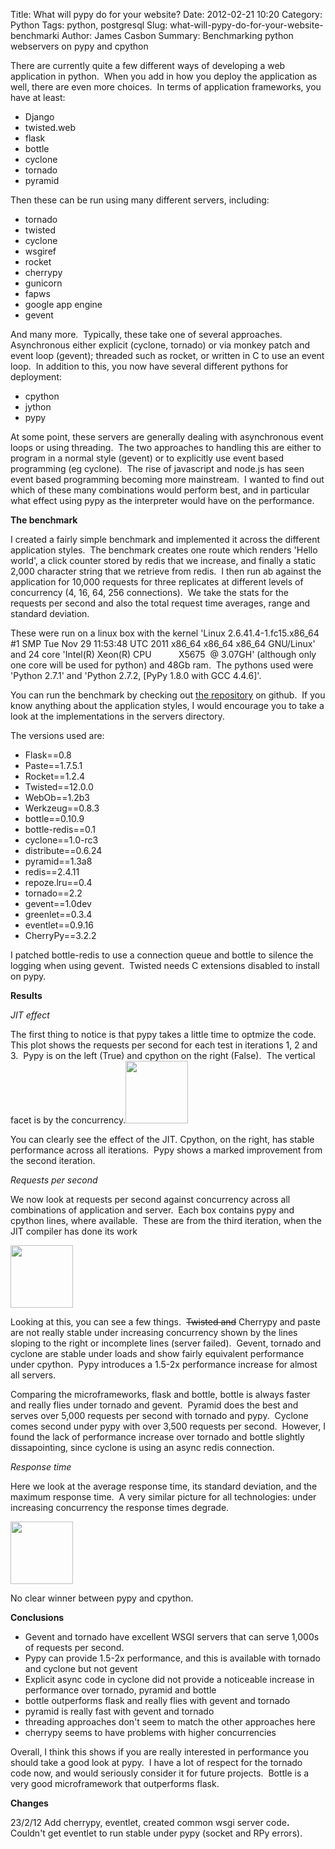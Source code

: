 Title: What will pypy do for your website?
Date: 2012-02-21 10:20
Category: Python
Tags: python, postgresql
Slug: what-will-pypy-do-for-your-website-benchmarki
Author: James Casbon
Summary: Benchmarking python webservers on pypy and cpython


<p>There are currently quite a few different ways of developing a web application in python.&nbsp; When you add in how you deploy the application as well, there are even more choices.&nbsp; In terms of application frameworks, you have at least:</p>
<ul>
<li>Django</li>
<li>twisted.web</li>
<li>flask</li>
<li>bottle</li>
<li>cyclone</li>
<li>tornado</li>
<li>pyramid</li>
</ul>
<p>Then these can be run using many different servers, including:</p>
<ul>
<li>tornado</li>
<li>twisted</li>
<li>cyclone</li>
<li>wsgiref</li>
<li>rocket</li>
<li>cherrypy</li>
<li>gunicorn</li>
<li>fapws</li>
<li>google app engine</li>
<li>gevent</li>
</ul>
<p>And many more.&nbsp; Typically, these take one of several approaches.&nbsp; Asynchronous either explicit (cyclone, tornado) or via monkey patch and event loop (gevent); threaded such as rocket, or written in C to use an event loop.&nbsp; In addition to this, you now have several different pythons for deployment:</p>
<ul>
<li>cpython </li>
<li>jython</li>
<li>pypy</li>
</ul>
<p>At some point, these servers are generally dealing with asynchronous event loops or using threading.&nbsp; The two approaches to handling this are either to program in a normal style (gevent) or to explicitly use event based programming (eg cyclone).&nbsp; The rise of javascript and node.js has seen event based programming becoming more mainstream.&nbsp; I wanted to find out which of these many combinations would perform best, and in particular what effect using pypy as the interpreter would have on the performance.</p>
<p><strong>The benchmark</strong></p>
<p>I created a fairly simple benchmark and implemented it across the different application styles.&nbsp; The benchmark creates one route which renders 'Hello world', a click counter stored by redis that we increase, and finally a static 2,000 character string that we retrieve from redis.&nbsp; I then run ab against the application for 10,000 requests for three replicates at different levels of concurrency (4, 16, 64, 256 connections).&nbsp; We take the stats for the requests per second and also the total request time averages, range and standard deviation.</p>
<p>These were run on a linux box with the kernel 'Linux 2.6.41.4-1.fc15.x86_64 #1 SMP Tue Nov 29 11:53:48 UTC 2011 x86_64 x86_64 x86_64 GNU/Linux' and 24 core 'Intel(R) Xeon(R) CPU&nbsp;&nbsp;&nbsp;&nbsp;&nbsp;&nbsp;&nbsp;&nbsp;&nbsp;&nbsp; X5675&nbsp; @ 3.07GH' (although only one core will be used for python) and 48Gb ram.&nbsp; The pythons used were 'Python 2.7.1' and 'Python 2.7.2, [PyPy 1.8.0 with GCC 4.4.6]'.</p>
<p>You can run the benchmark by checking out <a href="https://github.com/jamescasbon/pypy-web-benchmarks">the repository</a> on github.&nbsp; If you know anything about the application styles, I would encourage you to take a look at the implementations in the servers directory.</p>
<p>The versions used are:</p>
<ul>
<li>Flask==0.8</li>
<li>Paste==1.7.5.1</li>
<li>Rocket==1.2.4</li>
<li>Twisted==12.0.0</li>
<li>WebOb==1.2b3</li>
<li>Werkzeug==0.8.3</li>
<li>bottle==0.10.9</li>
<li>bottle-redis==0.1</li>
<li>cyclone==1.0-rc3</li>
<li>distribute==0.6.24</li>
<li>pyramid==1.3a8</li>
<li>redis==2.4.11</li>
<li>repoze.lru==0.4</li>
<li>tornado==2.2</li>
<li>gevent==1.0dev</li>
<li>greenlet==0.3.4</li>
<li>eventlet==0.9.16</li>
<li>CherryPy==3.2.2</li>
</ul>
<p>I patched bottle-redis to use a connection queue and bottle to silence the logging when using gevent.&nbsp; Twisted needs C extensions disabled to install on pypy.</p>
<p><strong>Results</strong></p>
<p><em>JIT effect</em></p>
<p>The first thing to notice is that pypy takes a little time to optmize the code.&nbsp; This plot shows the requests per second for each test in iterations 1, 2 and 3.&nbsp; Pypy is on the left (True) and cpython on the right (False).&nbsp; The vertical facet is by the concurrency.<img class="posterous_plugin_object posterous_plugin_object_image" src="http://getfile7.posterous.com/getfile/files.posterous.com/temp-2012-02-23/bmGaFmoDEaBqAGjrHIwctEpfeabsnHEaeutztuqpdHjdJxxiDwDDJnHzcEcz/jit-effect.png.thumb100.png?content_part=aaCDhogwbAdzqCsGmFbq" alt="" width="100" height="100" /></p>
<p>You can clearly see the effect of the JIT. Cpython, on the right, has stable performance across all iterations.&nbsp; Pypy shows a marked improvement from the second iteration.</p>
<p><em>Requests per second</em></p>
<p>We now look at requests per second against concurrency across all combinations of application and server.&nbsp; Each box contains pypy and cpython lines, where available.&nbsp; These are from the third iteration, when the JIT compiler has done its work</p>
<p><img class="posterous_plugin_object posterous_plugin_object_image" src="http://getfile3.posterous.com/getfile/files.posterous.com/temp-2012-02-23/oyJiczHyxdCdJwbgpffzzgbjoGoBizIBtauIJnotAorbFkJqDmDmhCtphBxo/rqs.png.thumb100.png?content_part=xDzhccdximrxsAdxugtb" alt="" width="100" height="100" /></p>
<p>Looking at this, you can see a few things.&nbsp; <span style="text-decoration: line-through;">Twisted and</span> Cherrypy and paste are not really stable under increasing concurrency shown by the lines sloping to the right or incomplete lines (server failed).&nbsp; Gevent, tornado and cyclone are stable under loads and show fairly equivalent performance under cpython.&nbsp; Pypy introduces a 1.5-2x performance increase for almost all servers.</p>
<p>Comparing the microframeworks, flask and bottle, bottle is always faster and really flies under tornado and gevent.&nbsp; Pyramid does the best and serves over 5,000 requests per second with tornado and pypy.&nbsp; Cyclone comes second under pypy with over 3,500 requests per second.&nbsp; However, I found the lack of performance increase over tornado and bottle slightly dissapointing, since cyclone is using an async redis connection.</p>
<p><em>Response time</em></p>
<p>Here we look at the average response time, its standard deviation, and the maximum response time.&nbsp; A very similar picture for all technologies: under increasing concurrency the response times degrade.</p>
<p><img class="posterous_plugin_object posterous_plugin_object_image" src="http://getfile2.posterous.com/getfile/files.posterous.com/temp-2012-02-23/FwsagyymsgqhcnnygqsviuvDnudBClIjHJwdhFyGpczbDADlCBlrblklzllq/time.png.thumb100.png?content_part=hBDrHrchezHukbcegIfg" alt="" width="100" height="100" /></p>
<p>No clear winner between pypy and cpython.</p>
<p><strong>Conclusions</strong></p>
<ul>
<li>Gevent and tornado have excellent WSGI servers that can serve 1,000s of requests per second. </li>
<li>Pypy can provide 1.5-2x performance, and this is available with tornado and cyclone but not gevent</li>
<li>Explicit async code in cyclone did not provide a noticeable increase in performance over tornado, pyramid and bottle</li>
<li>bottle outperforms flask and really flies with gevent and tornado</li>
<li>pyramid is really fast with gevent and tornado</li>
<li>threading approaches don't seem to match the other approaches here </li>
<li>cherrypy seems to have problems with higher concurrencies</li>
</ul>
<p>Overall, I think this shows if you are really interested in performance you should take a good look at pypy.&nbsp; I have a lot of respect for the tornado code now, and would seriously consider it for future projects.&nbsp; Bottle is a very good microframework that outperforms flask.</p>
<p><strong>Changes</strong></p>
<p>23/2/12 Add cherrypy, eventlet, created common wsgi server code<strong>.&nbsp; </strong>Couldn't get eventlet to run stable under pypy (socket and RPy errors).<strong><br /></strong></p>

